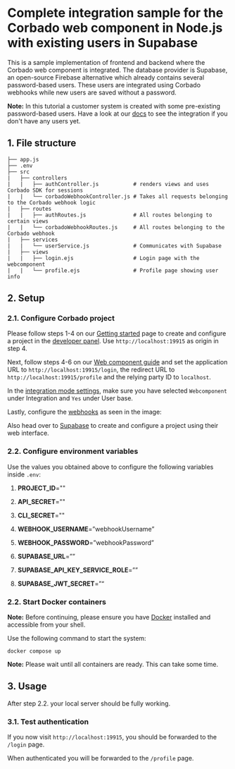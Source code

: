 # Complete integration sample for the Corbado web component in Node.js with existing users in Supabase

This is a sample implementation of frontend and backend where the Corbado web component is integrated. The database provider is Supabase, an open-source Firebase alternative which already contains several password-based users. These
users are integrated using Corbado webhooks while new users are saved without a password.

**Note:** In this tutorial a customer system is created with some pre-existing password-based users. Have a look at our [docs](https://docs.corbado.com/integrations/web-component/no-existing-user-base) to see the integration if you don't have any users yet.

## 1. File structure

```
├── app.js
├── .env
├── src
|   ├── controllers
|   |   ├── authController.js           # renders views and uses Corbado SDK for sessions
|   |   └── corbadoWebhookController.js # Takes all requests belonging to the Corbado webhook logic
|   ├── routes
|   |   ├── authRoutes.js               # All routes belonging to certain views
|   |   └── corbadoWebhookRoutes.js     # All routes belonging to the Corbado webhook
|   ├── services
|   |   └── userService.js              # Communicates with Supabase
|   ├── views
|   |   ├── login.ejs                   # Login page with the webcomponent
|   |   └── profile.ejs                 # Profile page showing user info
```

## 2. Setup

### 2.1. Configure Corbado project

Please follow steps 1-4 on our [Getting started](https://docs.corbado.com/overview/getting-started) page to create and configure a project in the [developer panel](https://app.corbado.com). Use `http://localhost:19915` as origin in step 4.

Next, follow steps 4-6 on our [Web component guide](https://docs.corbado.com/integrations/web-component#4.-define-application-url) and set the application URL to `http://localhost:19915/login`, the redirect URL to `http://localhost:19915/profile` and the relying party ID to `localhost`.

In the [integration mode settings](https://app.corbado.com/app/settings/integration-mode), make sure you have selected `Webcomponent` under Integration and `Yes` under User base.

Lastly, configure the [webhooks](https://app.corbado.com/app/settings/webhooks) as seen in the image:

Also head over to [Supabase](https://supabase.com) to create and configure a project using their web interface.

### 2.2. Configure environment variables

Use the values you obtained above to configure the following variables inside `.env`:

1. **PROJECT_ID**=""
2. **API_SECRET**=""
3. **CLI_SECRET**=""

4. **WEBHOOK_USERNAME**=”webhookUsername”
5. **WEBHOOK_PASSWORD**=”webhookPassword”

6. **SUPABASE_URL**=””
7. **SUPABASE_API_KEY_SERVICE_ROLE**=””
8. **SUPABASE_JWT_SECRET**=”“

### 2.2. Start Docker containers

**Note:** Before continuing, please ensure you have [Docker](https://www.docker.com/products/docker-desktop/) installed and accessible from your shell.

Use the following command to start the system:

```
docker compose up
```

**Note:** Please wait until all containers are ready. This can take some time.

## 3. Usage

After step 2.2. your local server should be fully working.

### 3.1. Test authentication

If you now visit `http://localhost:19915`, you should be forwarded to the `/login` page.

When authenticated you will be forwarded to the `/profile` page.
